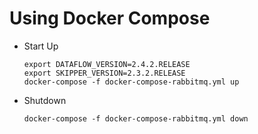# Using Docker Compose

- Start Up
	```shell
	export DATAFLOW_VERSION=2.4.2.RELEASE
	export SKIPPER_VERSION=2.3.2.RELEASE
	docker-compose -f docker-compose-rabbitmq.yml up
	```
- Shutdown
	```
	docker-compose -f docker-compose-rabbitmq.yml down
	```